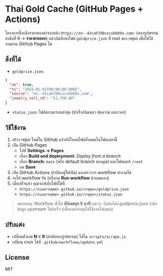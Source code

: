 # Thai Gold Cache (GitHub Pages + Actions)

โครงการนี้จะดึงราคาทองคำจากหน้า `https://xn--42cah7d0cxcvbbb9x.com/`
(ทองรูปพรรณ ลำดับที่ 9 → **ราคาขายออก**) แล้วบันทึกลงไฟล์ `goldprice.json`
ที่ root ของ repo เพื่อให้ใช้งานผ่าน GitHub Pages ได้

## สิ่งที่ได้
- `goldprice.json`:
```json
{
  "ok": true,
  "ts": "2025-01-01T00:00:00.000Z",
  "source": "xn--42cah7d0cxcvbbb9x.com",
  "jewelry_sell_n9": "52,750.00"
}
```
- `status.json`: ไฟล์สถานะรอบล่าสุด (สำเร็จ/ล้มเหลว ข้อความ และเวลา)

## วิธีใช้งาน
1. สร้าง repo ใหม่ใน GitHub แล้วอัปโหลดไฟล์ทั้งหมดในโฟลเดอร์นี้
2. เปิด GitHub Pages
   - ไปที่ **Settings → Pages**
   - เลือก **Build and deployment:** *Deploy from a branch*
   - เลือก **Branch:** `main` (หรือ default branch ของคุณ) และโฟลเดอร์ `/root`
   - กด **Save**
3. เปิด GitHub Actions (ถ้าปิดอยู่ให้เปิด) และตรวจว่า workflow ทำงานได้
4. รอให้ workflow รัน (หรือกด **Run workflow** ด้วยตนเอง)
5. เมื่อเสร็จแล้ว คุณจะเข้าถึงไฟล์ได้ที่:
   - `https://<username>.github.io/<repo>/goldprice.json`
   - `https://<username>.github.io/<repo>/status.json`

> หมายเหตุ: Workflow ตั้งให้ **อัปเดตทุก 5 นาที** และจะ *ไม่ทับไฟล์ goldprice.json*
ถ้าดึงข้อมูล upstream ไม่สำเร็จ (เพื่อคงค่าล่าสุดให้ใช้งานได้เสมอ)

## ปรับแต่ง
- เปลี่ยนตัวเลข **N = 9** (ลำดับทองรูปพรรณ) ได้ใน `scripts/scrape.js`
- เปลี่ยน cron ได้ที่ `.github/workflows/update.yml`

## License
MIT
